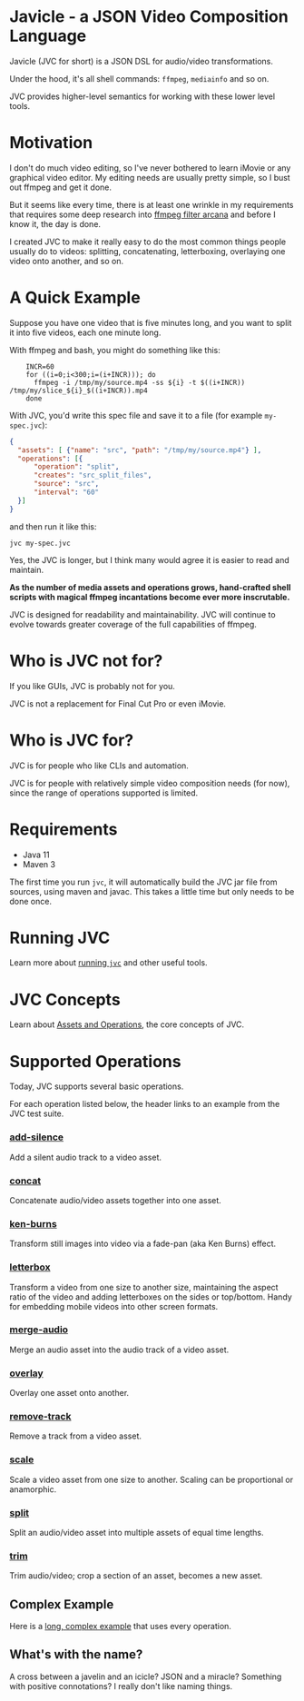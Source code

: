 # Javicle - a JSON Video Composition Language
Javicle (JVC for short) is a JSON DSL for audio/video transformations.

Under the hood, it's all shell commands: `ffmpeg`, `mediainfo` and so on.

JVC provides higher-level semantics for working with these lower level tools.

# Motivation
I don't do much video editing, so I've never bothered to learn iMovie or any
graphical video editor. My editing needs are usually pretty simple, so I bust
out ffmpeg and get it done.

But it seems like every time, there is at least one wrinkle in my requirements
that requires some deep research into
[ffmpeg filter arcana](https://ffmpeg.org/ffmpeg-filters.html)
and before I know it, the day is done.

I created JVC to make it really easy to do the most common things people
usually do to videos: splitting, concatenating, letterboxing, overlaying
one video onto another, and so on.

# A Quick Example
Suppose you have one video that is five minutes long,
and you want to split it into five videos, each one minute long.

With ffmpeg and bash, you might do something like this:
```shell script
    INCR=60
    for ((i=0;i<300;i=(i+INCR))); do
      ffmpeg -i /tmp/my/source.mp4 -ss ${i} -t $((i+INCR)) /tmp/my/slice_${i}_$((i+INCR)).mp4
    done
```
With JVC, you'd write this spec file and save it to a file
(for example `my-spec.jvc`):
```json
{
  "assets": [ {"name": "src", "path": "/tmp/my/source.mp4"} ],
  "operations": [{
      "operation": "split",
      "creates": "src_split_files",
      "source": "src",
      "interval": "60"
  }]
}
```
and then run it like this:
```shell script
jvc my-spec.jvc
```
Yes, the JVC is longer, but I think many would agree it is easier to read
and maintain.

**As the number of media assets and operations grows, hand-crafted shell
scripts with magical ffmpeg incantations become ever more inscrutable.**

JVC is designed for readability and maintainability. JVC will continue to
evolve towards greater coverage of the full capabilities of ffmpeg.

# Who is JVC not for?
If you like GUIs, JVC is probably not for you.

JVC is not a replacement for Final Cut Pro or even iMovie.

# Who is JVC for?
JVC is for people who like CLIs and automation.

JVC is for people with relatively simple video composition needs (for now),
since the range of operations supported is limited.

# Requirements
 * Java 11
 * Maven 3

The first time you run `jvc`, it will automatically build the JVC jar file
from sources, using maven and javac. This takes a little time but only needs
to be done once.

# Running JVC
Learn more about [running `jvc`](docs/running.md) and other useful tools.

# JVC Concepts
Learn about [Assets and Operations](docs/concepts.md), the core concepts
of JVC.

# Supported Operations
Today, JVC supports several basic operations.

For each operation listed below, the header links to an example from the JVC
test suite.

### [add-silence](src/test/resources/tests/test_add_silence.jvc)
Add a silent audio track to a video asset.

### [concat](src/test/resources/tests/test_concat.jvc)
Concatenate audio/video assets together into one asset.

### [ken-burns](src/test/resources/tests/test_ken_burns.jvc)
Transform still images into video via a fade-pan (aka Ken Burns) effect.

### [letterbox](src/test/resources/tests/test_letterbox.jvc)
Transform a video from one size to another size, maintaining the aspect ratio
of the video and adding letterboxes on the sides or top/bottom.
Handy for embedding mobile videos into other screen formats.

### [merge-audio](src/test/resources/tests/test_merge_audio.jvc)
Merge an audio asset into the audio track of a video asset.

### [overlay](src/test/resources/tests/test_overlay.jvc)
Overlay one asset onto another.

### [remove-track](src/test/resources/tests/test_remove_track.jvc)
Remove a track from a video asset.

### [scale](src/test/resources/tests/test_scale.jvc)
Scale a video asset from one size to another. Scaling can be proportional
or anamorphic.

### [split](src/test/resources/tests/test_split.jvc)
Split an audio/video asset into multiple assets of equal time lengths.

### [trim](src/test/resources/tests/test_trim.jvc)
Trim audio/video; crop a section of an asset, becomes a new asset.

## Complex Example
Here is a [long, complex example](docs/complex_example.md) that uses
every operation.

## What's with the name?
A cross between a javelin and an icicle? JSON and a miracle?
Something with positive connotations?
I really don't like naming things.
